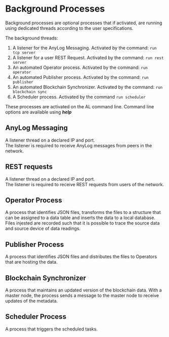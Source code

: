 # Background Processes

Background processes are optional processes that if activated, are running using dedicated threads according to the user specifications.

The background threads:

1. A listener for the AnyLog Messaging. Activated by the command: ```run tcp server```
2. A listener for a user REST Request.  Activated by the command: ```run rest server```
3. An automated Operator process. Activated by the command: ```run operator```
4. An automated Publisher process. Activated by the command: ```run publisher```
5. An automated Blockchain Synchronizer. Activated by the command: ```run blockchain sync```
6. A Scheduler process. Activated by the command ```run scheduler```

These processes are activated on the AL command line. Command line options are available using ***help***  

## AnyLog Messaging

A listener thread on a declared IP and port.  
The listener is required to receive AnyLog messages from peers in the network. 

## REST requests

A listener thread on a declared IP and port.  
The listener is required to receive REST requests from users of the network.

## Operator Process

A process that identifies JSON files, transforms the files to a structure that can be assigned to a data table and inserts the data to a local database.
Files injested are recorded such that it is possible to trace the source data and source device of data readings.

## Publisher Process

A process that identifies JSON files and distributes the files to Operators that are hosting the data.

## Blockchain Synchronizer

A process that maintains an updated version of the blockchain data.
With a master node, the process sends a message to the master node to receive updates of the metadata.

 ## Scheduler Process
 
 A process that triggers the scheduled tasks.
 


